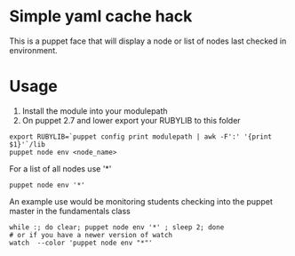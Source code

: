 # Simple yaml cache hack
This is a puppet face that will display a node or list of nodes last checked in environment.

# Usage
1. Install the module into your modulepath
2. On puppet 2.7 and lower export your RUBYLIB to this folder

```shell
export RUBYLIB=`puppet config print modulepath | awk -F':' '{print $1}'`/lib
puppet node env <node_name>
```

For a list of all nodes use '*'  

```shell
puppet node env '*'
```
An example use would be monitoring students checking into the puppet master in the fundamentals class

```shell
while :; do clear; puppet node env '*' ; sleep 2; done
# or if you have a newer version of watch
watch  --color 'puppet node env "*"'
```
